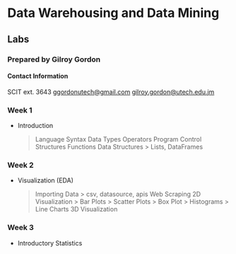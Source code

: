# Data Warehousing and Data Mining

## Labs

### Prepared by Gilroy Gordon

#### Contact Information
SCIT ext. 3643
ggordonutech@gmail.com
gilroy.gordon@utech.edu.jm

### Week 1

 - Introduction
     > Language Syntax
     > Data Types
     > Operators
     > Program Control Structures
     > Functions
     > Data Structures
         > Lists, DataFrames

### Week 2
-  Visualization  (EDA)
     > Importing Data
         > csv, datasource, apis
     > Web Scraping
     > 2D Visualization
          > Bar Plots
          > Scatter Plots
          > Box Plot
          > Histograms
          > Line Charts
     > 3D Visualization
          

### Week 3
-  Introductory Statistics

